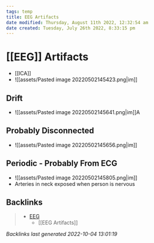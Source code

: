 ```yaml
---
tags: temp
title: EEG Artifacts
date modified: Thursday, August 11th 2022, 12:32:54 am
date created: Tuesday, July 26th 2022, 8:33:15 pm
---
```


# [[EEG]] Artifacts
- [[ICA]]
- ![[assets/Pasted image 20220502145423.png|im]]

## Drift
- ![[assets/Pasted image 20220502145641.png|im]]A

## Probably Disconnected
- ![[assets/Pasted image 20220502145656.png|im]]

## Periodic - Probably From ECG
- ![[assets/Pasted image 20220502145805.png|im]]
- Arteries in neck exposed when person is nervous

## Backlinks

> - [EEG](EEG.md)
>   - [[EEG Artifacts]]

_Backlinks last generated 2022-10-04 13:01:19_
